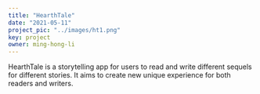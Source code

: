 ```yaml
---
title: "HearthTale"
date: "2021-05-11"
project_pic: "../images/ht1.png"
key: project
owner: ming-hong-li
---
```

HearthTale is a storytelling app for users to read and write different sequels for different stories. 
It aims to create new unique experience for both readers and writers. 